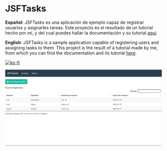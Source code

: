 # JSFTasks

**Español**: JSFTasks es una aplicación de ejemplo capaz de registrar usuarios y asignarles tareas. 
Este proyecto es el resultado de un tutorial hecho por mí, y del cual puedes hallar la documentación y su tutorial [aquí](https://medium.com/@devtony101/tutorial-java-web-jsf-hibernate-bootsfaces-f671e10ef52a).

**English**: JSFTasks is a sample application capable of registering users and assigning tasks to them.
This project is the result of a tutorial made by me, from which you can find the documentation and its tutorial [here](https://medium.com/@devtony101/tutorial-java-web-jsf-hibernate-bootsfaces-f671e10ef52a).

[![ko-fi](https://www.ko-fi.com/img/githubbutton_sm.svg)](https://ko-fi.com/S6S71U546)

![Banner](https://github.com/DevTony101/JSFTasks/blob/master/banner.png)
